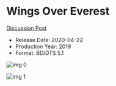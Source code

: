 # Wings Over Everest

[Discussion Post](https://www.avsforum.com/threads/bass-eq-for-filtered-movies.2995212/post-59933120)

* Release Date: 2020-04-22
* Production Year: 2019
* Format: BD/DTS 5.1

![img 0](https://i.imgur.com/34AIWw4.jpg)

![img 1](https://i.imgur.com/azuDpRK.png)

